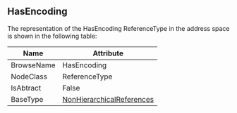 <!-- objecttype -->
## HasEncoding
The representation of the HasEncoding ReferenceType in the address space is shown in the following table:  

|Name|Attribute|
|---|---|
|BrowseName|HasEncoding|
|NodeClass|ReferenceType|
|IsAbtract|False|
|BaseType|[NonHierarchicalReferences](../../../Part3/ReferenceTypes/NonHierarchicalReferences/readme.md)|

